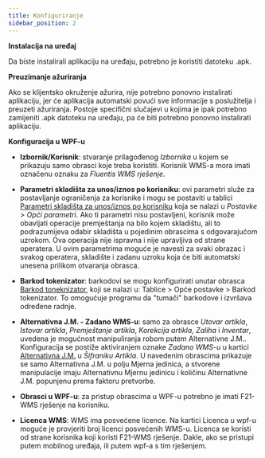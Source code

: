 ```yaml
---
title: Konfiguriranje
sidebar_position: 2
---
```


**Instalacija na uređaj**

Da biste instalirali aplikaciju na uređaju, potrebno je koristiti datoteku .apk.

**Preuzimanje ažuriranja**

Ako se klijentsko okruženje ažurira, nije potrebno ponovno instalirati aplikaciju, jer će aplikacija automatski povući sve informacije s poslužitelja i preuzeti ažuriranja. Postoje specifični slučajevi u kojima je ipak potrebno zamijeniti .apk datoteku na uređaju, pa će biti potrebno ponovno instalirati aplikaciju.

**Konfiguracija u WPF-u**

- **Izbornik/Korisnik**: stvaranje prilagođenog *Izbornika* u kojem se prikazuju samo obrasci koje treba koristiti. Korisnik WMS-a mora imati označenu oznaku za  *Fluentis WMS rješenje*.

- **Parametri skladišta za unos/iznos po korisniku**: ovi parametri služe za postavljanje ograničenja za korisnike i mogu se postaviti u tablici [Parametri skladišta za unos/iznos po korisniku](/docs/configurations/parameters/general-parameters/deliverynotes-grouping) koja se nalazi u *Postavke > Opći parametri*. Ako ti parametri nisu postavljeni, korisnik može obavljati operacije premještanja na bilo kojem skladištu, ali to podrazumijeva odabir skladišta u pojedinim obrascima s odgovarajućom uzrokom. Ova operacija nije ispravna i nije upravljiva od strane operatera. U ovim parametrima moguće je navesti za svaki obrazac i svakog operatera, skladište i zadanu uzroku koja će biti automatski unesena prilikom otvaranja obrasca.       

- **Barkod tokenizator**: barkodovi se mogu konfigurirati unutar obrasca [Barkod toneknizator](/docs/configurations/tables/general-settings/barcode-tokenizer), koji se nalazi u: Tablice > Opće postavke > Barkod tokenizator. To omogućuje programu da "tumači" barkodove i izvršava određene radnje.

- **Alternativna J.M. - Zadano WMS-u**: samo za obrasce *Utovar artikla*, *Istovar artikla*, *Premještanje artikla*, *Korekcija artikla*, *Zaliha* i *Inventar*, uvedena je mogućnost manipuliranja robom putem Alternativne J.M.. Konfiguracija se postiže aktiviranjem oznake  *Zadano WMS-u* u kartici [Alternativna J.M.](/docs/erp-home/registers/items/create-new-items/item-registry/alternative-um) u *Šifraniku Artikla*. U navedenim obrascima prikazuje se samo Alternativna J.M. u polju Mjerna jedinica, a stvorene manipulacije imaju Alternativnu Mjernu jedinicu i količinu Alternativne J.M. popunjenu prema faktoru pretvorbe.

- **Obrasci u WPF-u**: za pristup obrascima u WPF-u potrebno je imati F21-WMS rješenje na korisniku. 

- **Licenca WMS**: WMS ima posvećene licence. Na kartici Licenca u wpf-u moguće je provjeriti broj licenci posvećenih WMS-u. Licenca se koristi od strane korisnika koji koristi F21-WMS rješenje. Dakle, ako se pristupi putem mobilnog uređaja, ili putem wpf-a s tim rješenjem.









  

